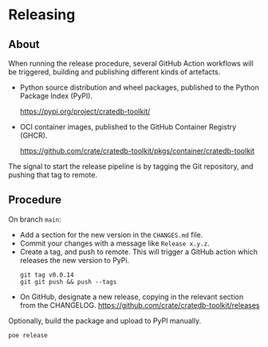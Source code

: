 # Releasing


## About

When running the release procedure, several GitHub Action workflows will be
triggered, building and publishing different kinds of artefacts.

- Python source distribution and wheel packages, published to the Python Package Index (PyPI).

  https://pypi.org/project/cratedb-toolkit/

- OCI container images, published to the GitHub Container Registry (GHCR).

  https://github.com/crate/cratedb-toolkit/pkgs/container/cratedb-toolkit

The signal to start the release pipeline is by tagging the Git repository,
and pushing that tag to remote.


## Procedure

On branch `main`:

- Add a section for the new version in the `CHANGES.md` file.
- Commit your changes with a message like `Release x.y.z`.
- Create a tag, and push to remote.
  This will trigger a GitHub action which releases the new version to PyPi.
  ```shell
  git tag v0.0.14
  git git push && push --tags
  ```
- On GitHub, designate a new release, copying in the relevant section
  from the CHANGELOG.
  https://github.com/crate/cratedb-toolkit/releases

Optionally, build the package and upload to PyPI manually.
```shell
poe release
```
